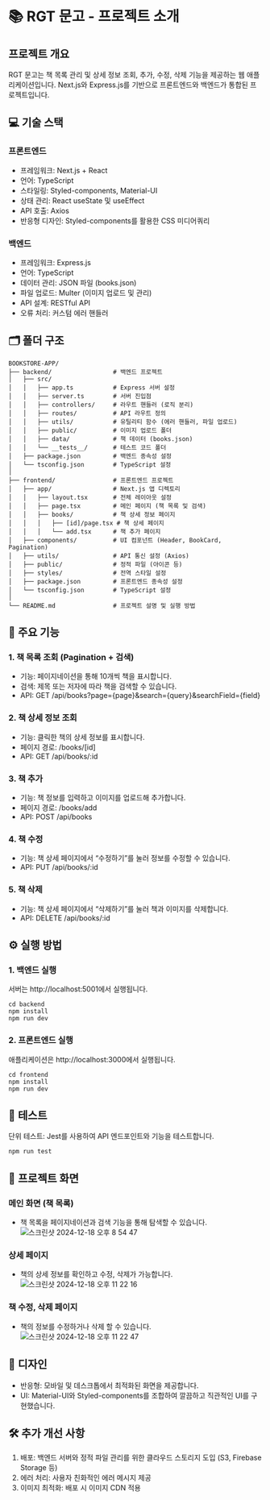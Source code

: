 # 📚 RGT 문고 - 프로젝트 소개

## 프로젝트 개요

RGT 문고는 책 목록 관리 및 상세 정보 조회, 추가, 수정, 삭제 기능을 제공하는 웹 애플리케이션입니다.
Next.js와 Express.js를 기반으로 프론트엔드와 백엔드가 통합된 프로젝트입니다.

## 💻 기술 스택

### 프론트엔드
- 프레임워크: Next.js + React
- 언어: TypeScript
- 스타일링: Styled-components, Material-UI
- 상태 관리: React useState 및 useEffect
- API 호출: Axios
- 반응형 디자인: Styled-components를 활용한 CSS 미디어쿼리

### 백엔드
- 프레임워크: Express.js
- 언어: TypeScript
- 데이터 관리: JSON 파일 (books.json)
- 파일 업로드: Multer (이미지 업로드 및 관리)
- API 설계: RESTful API
- 오류 처리: 커스텀 에러 핸들러

## 🗂️ 폴더 구조
```
BOOKSTORE-APP/
├── backend/                 # 백엔드 프로젝트
│   ├── src/
│   │   ├── app.ts           # Express 서버 설정
│   │   ├── server.ts        # 서버 진입점
│   │   ├── controllers/     # 라우트 핸들러 (로직 분리)
│   │   ├── routes/          # API 라우트 정의
│   │   ├── utils/           # 유틸리티 함수 (에러 핸들러, 파일 업로드)
│   │   ├── public/          # 이미지 업로드 폴더
│   │   ├── data/            # 책 데이터 (books.json)
│   │   └── __tests__/       # 테스트 코드 폴더
│   ├── package.json         # 백엔드 종속성 설정
│   └── tsconfig.json        # TypeScript 설정
│
├── frontend/                # 프론트엔드 프로젝트
│   ├── app/                 # Next.js 앱 디렉토리
│   │   ├── layout.tsx       # 전체 레이아웃 설정
│   │   ├── page.tsx         # 메인 페이지 (책 목록 및 검색)
│   │   ├── books/           # 책 상세 정보 페이지
│   │   │   ├── [id]/page.tsx # 책 상세 페이지
│   │   │   └── add.tsx      # 책 추가 페이지
│   ├── components/          # UI 컴포넌트 (Header, BookCard, Pagination)
│   ├── utils/               # API 통신 설정 (Axios)
│   ├── public/              # 정적 파일 (아이콘 등)
│   ├── styles/              # 전역 스타일 설정
│   ├── package.json         # 프론트엔드 종속성 설정
│   └── tsconfig.json        # TypeScript 설정
│
└── README.md                # 프로젝트 설명 및 실행 방법
```
## 🚀 주요 기능

### 1. 책 목록 조회 (Pagination + 검색)
- 기능: 페이지네이션을 통해 10개씩 책을 표시합니다.
- 검색: 제목 또는 저자에 따라 책을 검색할 수 있습니다.
- API: GET /api/books?page={page}&search={query}&searchField={field}

### 2. 책 상세 정보 조회
- 기능: 클릭한 책의 상세 정보를 표시합니다.
- 페이지 경로: /books/[id]
- API: GET /api/books/:id

### 3. 책 추가
- 기능: 책 정보를 입력하고 이미지를 업로드해 추가합니다.
- 페이지 경로: /books/add
- API: POST /api/books

### 4. 책 수정
- 기능: 책 상세 페이지에서 “수정하기”를 눌러 정보를 수정할 수 있습니다.
- API: PUT /api/books/:id

### 5. 책 삭제
- 기능: 책 상세 페이지에서 “삭제하기”를 눌러 책과 이미지를 삭제합니다.
- API: DELETE /api/books/:id

## ⚙️ 실행 방법

### 1. 백엔드 실행
서버는 http://localhost:5001에서 실행됩니다.
```
cd backend
npm install
npm run dev
```

### 2. 프론트엔드 실행
애플리케이션은 http://localhost:3000에서 실행됩니다.
```
cd frontend
npm install
npm run dev
```

## 🧪 테스트
단위 테스트: Jest를 사용하여 API 엔드포인트와 기능을 테스트합니다.
```
npm run test
```
## 📌 프로젝트 화면

### 메인 화면 (책 목록)
- 책 목록을 페이지네이션과 검색 기능을 통해 탐색할 수 있습니다.
![스크린샷 2024-12-18 오후 8 54 47](https://github.com/user-attachments/assets/a92f6690-fcfd-44cf-bfb8-012ff0cd6c4c)

### 상세 페이지
- 책의 상세 정보를 확인하고 수정, 삭제가 가능합니다.
![스크린샷 2024-12-18 오후 11 22 16](https://github.com/user-attachments/assets/382af2df-c0b9-45c4-a730-0dc7e96adab9)

### 책 수정, 삭제 페이지
- 책의 정보를 수정하거나 삭제 할 수 있습니다.
![스크린샷 2024-12-18 오후 11 22 47](https://github.com/user-attachments/assets/a1d2bf81-f8b7-4106-8ee2-8b1443b9ad90)

## 🎨 디자인
- 반응형: 모바일 및 데스크톱에서 최적화된 화면을 제공합니다.
- UI: Material-UI와 Styled-components를 조합하여 깔끔하고 직관적인 UI를 구현했습니다.

## 🛠️ 추가 개선 사항
1. 배포: 백엔드 서버와 정적 파일 관리를 위한 클라우드 스토리지 도입 (S3, Firebase Storage 등)
2. 에러 처리: 사용자 친화적인 에러 메시지 제공
3. 이미지 최적화: 배포 시 이미지 CDN 적용
